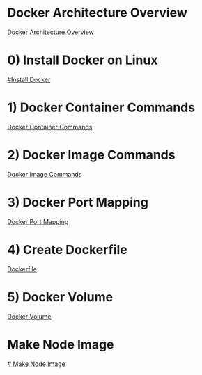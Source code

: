  # Docker Architecture Overview
 <a href="https://github.com/ABOBAKAR-IT/Learn-Docker/blob/master/README1.md" >Docker Architecture Overview</a>
 # 0) Install Docker on Linux
<a href="https://github.com/ABOBAKAR-IT/Learn-Docker/tree/master/Install%20docker">#Install Docker</a>
# 1) Docker Container Commands
<a href="https://github.com/ABOBAKAR-IT/Learn-Docker/tree/master/Docker%20Container%20Commands">Docker Container Commands</a>
# 2) Docker Image Commands
<a href="https://github.com/ABOBAKAR-IT/Learn-Docker/tree/master/Docker%20Image%20Commands">Docker Image Commands</a>


# 3) Docker Port Mapping
<a href="https://github.com/ABOBAKAR-IT/Learn-Docker/tree/master/Port%20Mapping%20in%20Docker">Docker Port Mapping</a>

# 4) Create Dockerfile
<a href="https://github.com/ABOBAKAR-IT/Learn-Docker/tree/master/Docker%20File">Dockerfile</a>

# 5) Docker Volume
<a href="https://github.com/ABOBAKAR-IT/Learn-Docker/blob/master/Docker%20Volume/README.md">Docker Volume</a>

# Make Node Image
<a href="https://github.com/ABOBAKAR-IT/Learn-Docker/tree/master/Make%20Node%20Image"># Make Node Image</a>
